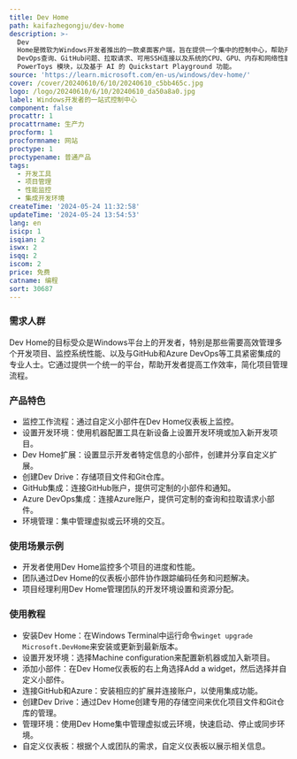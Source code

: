 ```yaml
---
title: Dev Home
path: kaifazhegongju/dev-home
description: >-
  Dev
  Home是微软为Windows开发者推出的一款桌面客户端，旨在提供一个集中的控制中心，帮助开发者监控项目、设置开发环境、连接开发者账户和工具，并创建专用的存储空间。它通过自定义的仪表板小部件，使开发者能够监控工作流程、跟踪开发项目、编码任务、Azure
  DevOps查询、GitHub问题、拉取请求、可用SSH连接以及系统的CPU、GPU、内存和网络性能。Dev Home 0.14 预览版更新集成了
  PowerToys 模块，以及基于 AI 的 Quickstart Playground 功能。
source: 'https://learn.microsoft.com/en-us/windows/dev-home/'
cover: /cover/20240610/6/10/20240610_c5bb465c.jpg
logo: /logo/20240610/6/10/20240610_da50a8a0.jpg
label: Windows开发者的一站式控制中心
component: false
procattr: 1
procattrname: 生产力
procform: 1
procformname: 网站
proctype: 1
proctypename: 普通产品
tags:
  - 开发工具
  - 项目管理
  - 性能监控
  - 集成开发环境
createTime: '2024-05-24 11:32:58'
updateTime: '2024-05-24 13:54:53'
lang: en
isicp: 1
isqian: 2
iswx: 2
isqq: 2
iscom: 2
price: 免费
catname: 编程
sort: 30687
---
```




### 需求人群
Dev Home的目标受众是Windows平台上的开发者，特别是那些需要高效管理多个开发项目、监控系统性能、以及与GitHub和Azure DevOps等工具紧密集成的专业人士。它通过提供一个统一的平台，帮助开发者提高工作效率，简化项目管理流程。

### 产品特色
* 监控工作流程：通过自定义小部件在Dev Home仪表板上监控。
* 设置开发环境：使用机器配置工具在新设备上设置开发环境或加入新开发项目。
* Dev Home扩展：设置显示开发者特定信息的小部件，创建并分享自定义扩展。
* 创建Dev Drive：存储项目文件和Git仓库。
* GitHub集成：连接GitHub账户，提供可定制的小部件和通知。
* Azure DevOps集成：连接Azure账户，提供可定制的查询和拉取请求小部件。
* 环境管理：集中管理虚拟或云环境的交互。

### 使用场景示例
* 开发者使用Dev Home监控多个项目的进度和性能。
* 团队通过Dev Home的仪表板小部件协作跟踪编码任务和问题解决。
* 项目经理利用Dev Home管理团队的开发环境设置和资源分配。

### 使用教程
* 安装Dev Home：在Windows Terminal中运行命令`winget upgrade Microsoft.DevHome`来安装或更新到最新版本。
* 设置开发环境：选择Machine configuration来配置新机器或加入新项目。
* 添加小部件：在Dev Home仪表板的右上角选择Add a widget，然后选择并自定义小部件。
* 连接GitHub和Azure：安装相应的扩展并连接账户，以使用集成功能。
* 创建Dev Drive：通过Dev Home创建专用的存储空间来优化项目文件和Git仓库的管理。
* 管理环境：使用Dev Home集中管理虚拟或云环境，快速启动、停止或同步环境。
* 自定义仪表板：根据个人或团队的需求，自定义仪表板以展示相关信息。

  
